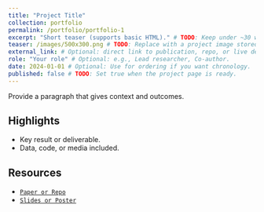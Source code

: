 ```yaml
---
title: "Project Title"
collection: portfolio
permalink: /portfolio/portfolio-1
excerpt: "Short teaser (supports basic HTML)." # TODO: Keep under ~30 words.
teaser: /images/500x300.png # TODO: Replace with a project image stored in `images/` or `assets/`.
external_link: # Optional: direct link to publication, repo, or live demo.
role: "Your role" # Optional: e.g., Lead researcher, Co-author.
date: 2024-01-01 # Optional: Use for ordering if you want chronology.
published: false # TODO: Set true when the project page is ready.
---
```


<!-- TODO: Introduce the project: motivation, collaborators, and your contribution. -->
Provide a paragraph that gives context and outcomes.

## Highlights
<!-- TODO: Summarize impact, metrics, or outputs. -->
- Key result or deliverable.
- Data, code, or media included.

## Resources
<!-- TODO: Link to datasets, repositories, media coverage, or press releases. -->
- [`Paper or Repo`](#)
- [`Slides or Poster`](#)

<!-- OPTIONAL: Add sections for responsibilities, funding, or next steps. -->

